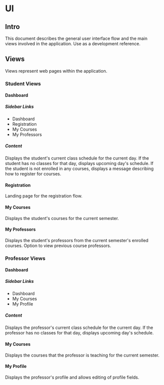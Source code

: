 # UI

## Intro
This document describes the general user interface flow and the main views involved in the application. Use as a development reference.

## Views
Views represent web pages within the application.

### Student Views

#### Dashboard

##### Sidebar Links
* Dashboard
* Registration
* My Courses
* My Professors

##### Content
Displays the student's current class schedule for the current day. If the student has no classes for that day, displays upcoming day's schedule. If the student is not enrolled in any courses, displays a message describing how to register for courses.

#### Registration
Landing page for the registration flow.

#### My Courses
Displays the student's courses for the current semester.

#### My Professors
Displays the student's professors from the current semester's enrolled courses. Option to view previous course professors.

### Professor Views

#### Dashboard

##### Sidebar Links
* Dashboard
* My Courses
* My Profile

##### Content
Displays the professor's current class schedule for the current day. If the professor has no classes for that day, displays upcoming day's schedule.

#### My Courses
Displays the courses that the professor is teaching for the current semester.

#### My Profile
Displays the professor's profile and allows editing of profile fields.
